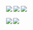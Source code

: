 [<img src="https://img.shields.io/badge/Google_Scholar-333333?style=for-the-badge&logo=googlescholar">](https://scholar.google.co.jp/citations?user=BYyQIqkAAAAJ)
[<img src="https://img.shields.io/badge/orcid-333333?style=for-the-badge&logo=orcid">](https://orcid.org/0000-0002-3767-1292)
[<img src="https://img.shields.io/badge/LinkedIn-333333?style=for-the-badge&logo=linkedin">](https://www.linkedin.com/in/yuji-okano-929a5227a/?locale=en_US)

<!--
**yo-aka-gene/yo-aka-gene** is a ✨ _special_ ✨ repository because its `README.md` (this file) appears on your GitHub profile.

Here are some ideas to get you started:

- 🔭 I’m currently working on ...
- 🌱 I’m currently learning ...
- 👯 I’m looking to collaborate on ...
- 🤔 I’m looking for help with ...
- 💬 Ask me about ...
- 📫 How to reach me: ...
- 😄 Pronouns: ...
- ⚡ Fun fact: ...
-->

<a href="https://github.com/anuraghazra/github-readme-stats">
  <img align="left" src="https://github-readme-stats.vercel.app/api?username=yo-aka-gene&count_private=true&show_icons=true&theme=transparent" />
</a>
<a href="https://github.com/anuraghazra/github-readme-stats">
  <img align="left" src="https://github-readme-stats.vercel.app/api/top-langs/?username=yo-aka-gene&layout=donut&hide=jupyter%20notebook&theme=transparent" />
</a>

